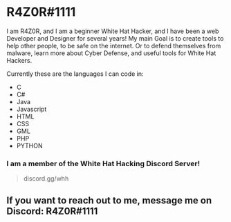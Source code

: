 # R4Z0R#1111

I am R4Z0R, and I am a beginner White Hat Hacker, and I have been a web Developer and Designer for several years! My main Goal is to create tools to help other people,
to be safe on the internet. Or to defend themselves from malware, learn more about Cyber Defense, and useful tools for White Hat Hackers.

Currently these are the languages I can code in:

- C
- C#
- Java
- Javascript
- HTML
- CSS
- GML
- PHP 
- PYTHON

### I am a member of the White Hat Hacking Discord Server! 

> discord.gg/whh

## If you want to reach out to me, message me on Discord: R4Z0R#1111

